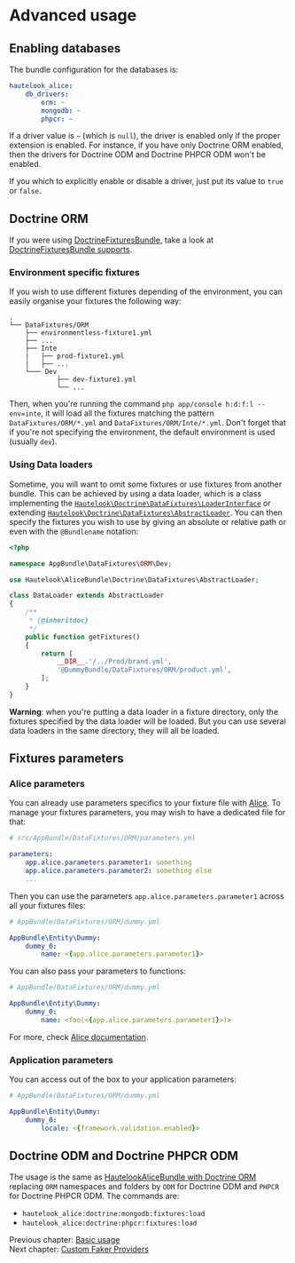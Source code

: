 # Advanced usage

## Enabling databases

The bundle configuration for the databases is:

```yaml
hautelook_alice:
    db_drivers:
        orm: ~
        mongodb: ~
        phpcr: ~
```

If a driver value is `~` (which is `null`), the driver is enabled only if the proper extension is enabled. For
instance, if you have only Doctrine ORM enabled, then the drivers for Doctrine ODM and Doctrine PHPCR ODM won't be
enabled.

If you which to explicitly enable or disable a driver, just put its value to `true` or `false`.

## Doctrine ORM

If you were using [DoctrineFixturesBundle](https://github.com/doctrine/DoctrineFixturesBundle), take a look at [DoctrineFixturesBundle supports](doctrine-fixtures-bundle.md).


### Environment specific fixtures

If you wish to use different fixtures depending of the environment, you can easily organise your fixtures the following way:

```
.
└── DataFixtures/ORM
    ├── environmentless-fixture1.yml
    ├── ...
    ├── Inte
    |   ├── prod-fixture1.yml
    |   ├── ...
    └─── Dev
            ├── dev-fixture1.yml
            └── ...
```

Then, when you're running the command `php app/console h:d:f:l --env=inte`, it will load all the fixtures matching the pattern `DataFixtures/ORM/*.yml` and `DataFixtures/ORM/Inte/*.yml`. Don't forget that if you're not specifying the environment, the default environment is used (usually `dev`).


### Using Data loaders

Sometime, you will want to omit some fixtures or use fixtures from another bundle. This can be achieved by using a data loader, which is a class implementing the [`Hautelook\Doctrine\DataFixtures\LoaderInterface`](../../Doctrine/DataFixtures/LoaderInterface.php) or extending [`Hautelook\Doctrine\DataFixtures\AbstractLoader`](../../Doctrine/DataFixtures/AbstractLoader.php). You can then specify the fixtures you wish to use by giving an absolute or relative path or even with the `@Bundlename` notation:

```php
<?php

namespace AppBundle\DataFixtures\ORM\Dev;

use Hautelook\AliceBundle\Doctrine\DataFixtures\AbstractLoader;

class DataLoader extends AbstractLoader
{
    /**
     * {@inheritdoc}
     */
    public function getFixtures()
    {
        return [
        	__DIR__.'/../Prod/brand.yml',
            '@DummyBundle/DataFixtures/ORM/product.yml',
        ];
    }
}
```

**Warning**: when you're putting a data loader in a fixture directory, only the fixtures specified by the data loader will be loaded. But you can use several data loaders in the same directory, they will all be loaded.

## Fixtures parameters

### Alice parameters

You can already use parameters specifics to your fixture file with [Alice](https://github.com/nelmio/alice/blob/master/doc/fixtures-refactoring.md#parameters). To manage your fixtures parameters, you may wish to have a dedicated file for that:

```yaml
# src/AppBundle/DataFixtures/ORM/parameters.yml

parameters:
    app.alice.parameters.parameter1: something
    app.alice.parameters.parameter2: something else
    ...
```

Then you can use the parameters `app.alice.parameters.parameter1` across all your fixtures files:

```yaml
# AppBundle/DataFixtures/ORM/dummy.yml

AppBundle\Entity\Dummy:
    dummy_0:
        name: <{app.alice.parameters.parameter1}>
```

You can also pass your parameters to functions:

```yaml
# AppBundle/DataFixtures/ORM/dummy.yml

AppBundle\Entity\Dummy:
    dummy_0:
        name: <foo(<{app.alice.parameters.parameter1}>)>
```

For more, check [Alice documentation](https://github.com/nelmio/alice#table-of-contents).

### Application parameters

You can access out of the box to your application parameters:

```yaml
# AppBundle/DataFixtures/ORM/dummy.yml

AppBundle\Entity\Dummy:
    dummy_0:
        locale: <{framework.validation.enabled}>
```

## Doctrine ODM and Doctrine PHPCR ODM

The usage is the same as [HautelookAliceBundle with Doctrine ORM](#doctrine-orm) replacing `ORM` namespaces and folders by `ODM` for Doctrine ODM and `PHPCR` for Doctrine PHPCR ODM. The commands are:

* `hautelook_alice:doctrine:mongodb:fixtures:load`
* `hautelook_alice:doctrine:phpcr:fixtures:load`

Previous chapter: [Basic usage](../../../README.md#basic-usage)<br />
Next chapter: [Custom Faker Providers](faker-providers.md)
